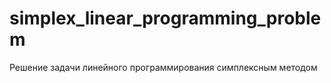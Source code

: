 # simplex_linear_programming_problem
Решение задачи линейного программирования симплексным методом


